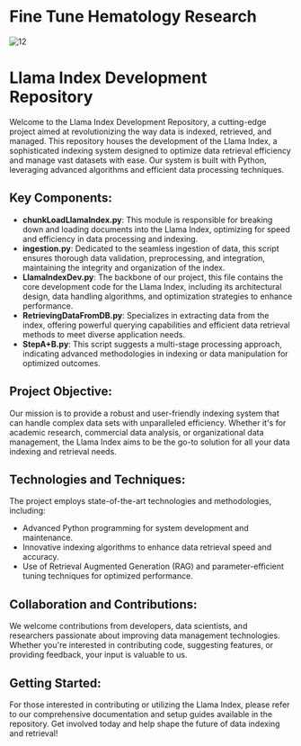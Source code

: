 # Fine Tune Hematology Research
![12](https://github.com/OMER62/FineTuneHematology/assets/81302085/0bcd8bdc-fa54-48cd-8df0-ac1b2cfb3dde)
<!---![image](https://github.com/OMER62/FineTuneHematology/assets/81302085/92189da6-da60-4d5b-931b-458c623ba78a) -->
# Llama Index Development Repository

Welcome to the Llama Index Development Repository, a cutting-edge project aimed at revolutionizing the way data is indexed, retrieved, and managed. This repository houses the development of the Llama Index, a sophisticated indexing system designed to optimize data retrieval efficiency and manage vast datasets with ease. Our system is built with Python, leveraging advanced algorithms and efficient data processing techniques.

## Key Components:

- **chunkLoadLlamaIndex.py**: This module is responsible for breaking down and loading documents into the Llama Index, optimizing for speed and efficiency in data processing and indexing.
- **ingestion.py**: Dedicated to the seamless ingestion of data, this script ensures thorough data validation, preprocessing, and integration, maintaining the integrity and organization of the index.
- **LlamaIndexDev.py**: The backbone of our project, this file contains the core development code for the Llama Index, including its architectural design, data handling algorithms, and optimization strategies to enhance performance.
- **RetrievingDataFromDB.py**: Specializes in extracting data from the index, offering powerful querying capabilities and efficient data retrieval methods to meet diverse application needs.
- **StepA+B.py**: This script suggests a multi-stage processing approach, indicating advanced methodologies in indexing or data manipulation for optimized outcomes.

## Project Objective:

Our mission is to provide a robust and user-friendly indexing system that can handle complex data sets with unparalleled efficiency. Whether it's for academic research, commercial data analysis, or organizational data management, the Llama Index aims to be the go-to solution for all your data indexing and retrieval needs.

## Technologies and Techniques:

The project employs state-of-the-art technologies and methodologies, including:

- Advanced Python programming for system development and maintenance.
- Innovative indexing algorithms to enhance data retrieval speed and accuracy.
- Use of Retrieval Augmented Generation (RAG) and parameter-efficient tuning techniques for optimized performance.

## Collaboration and Contributions:

We welcome contributions from developers, data scientists, and researchers passionate about improving data management technologies. Whether you're interested in contributing code, suggesting features, or providing feedback, your input is valuable to us.

## Getting Started:

For those interested in contributing or utilizing the Llama Index, please refer to our comprehensive documentation and setup guides available in the repository. Get involved today and help shape the future of data indexing and retrieval!

